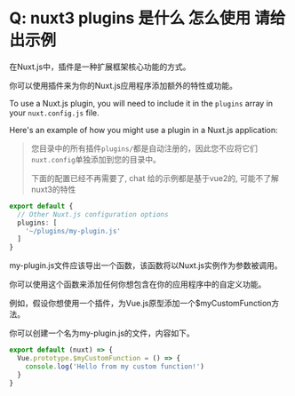 # Q: nuxt3 plugins 是什么 怎么使用 请给出示例

在Nuxt.js中，插件是一种扩展框架核心功能的方式。

你可以使用插件来为你的Nuxt.js应用程序添加额外的特性或功能。



To use a Nuxt.js plugin, you will need to include it in the `plugins` array in your `nuxt.config.js` file. 

Here's an example of how you might use a plugin in a Nuxt.js application:

> 您目录中的所有插件`plugins/`都是自动注册的，因此您不应将它们`nuxt.config`单独添加到您的目录中。
>
> 下面的配置已经不再需要了, chat 给的示例都是基于vue2的, 可能不了解nuxt3的特性

```ts
export default {
  // Other Nuxt.js configuration options
  plugins: [
    '~/plugins/my-plugin.js'
  ]
}
```

my-plugin.js文件应该导出一个函数，该函数将以Nuxt.js实例作为参数被调用。

你可以使用这个函数来添加任何你想包含在你的应用程序中的自定义功能。

例如，假设你想使用一个插件，为Vue.js原型添加一个$myCustomFunction方法。

你可以创建一个名为my-plugin.js的文件，内容如下。

```ts
export default (nuxt) => {
  Vue.prototype.$myCustomFunction = () => {
    console.log('Hello from my custom function!')
  }
}
```



